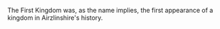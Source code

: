 The First Kingdom was, as the name implies, the first appearance of a kingdom in Airzlinshire's history.